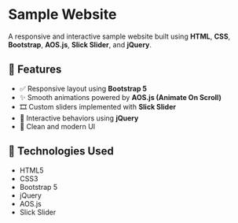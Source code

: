 # Sample Website

A responsive and interactive sample website built using **HTML**, **CSS**, **Bootstrap**, **AOS.js**, **Slick Slider**, and **jQuery**.

## 🚀 Features

- ✅ Responsive layout using **Bootstrap 5**
- ✨ Smooth animations powered by **AOS.js (Animate On Scroll)**
- 🎞️ Custom sliders implemented with **Slick Slider**
- 🧠 Interactive behaviors using **jQuery**
- 🎨 Clean and modern UI

## 🔧 Technologies Used

- HTML5
- CSS3
- Bootstrap 5
- jQuery
- AOS.js
- Slick Slider

